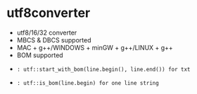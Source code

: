 # utf8converter

* utf8/16/32 converter
* MBCS & DBCS supported
* MAC + g++/WINDOWS + minGW + g++/LINUX + g++
* BOM supported
*     : utf::start_with_bom(line.begin(), line.end()) for txt
*     : utf::is_bom(line.begin) for one line string
